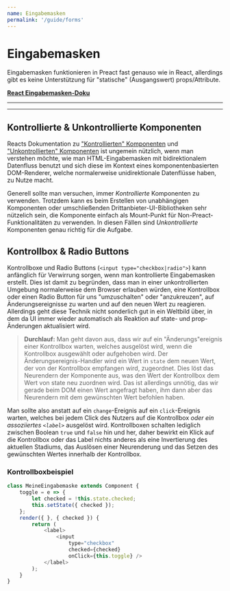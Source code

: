 ```yaml
---
name: Eingabemasken
permalink: '/guide/forms'
---
```


# Eingabemasken<!-- omit in toc -->

Eingabemasken funktionieren in Preact fast genauso wie in React, allerdings gibt es keine Unterstützung für "statische" (Ausgangswert) props/Attribute.

**[React Eingabemasken-Doku](https://facebook.github.io/react/docs/forms.html)**

---

<toc></toc>

---

## Kontrollierte & Unkontrollierte Komponenten

Reacts Dokumentation zu ["Kontrollierten" Komponenten](https://facebook.github.io/react/docs/forms.html#controlled-components) und ["Unkontrollierten" Komponenten](https://facebook.github.io/react/docs/forms.html#uncontrolled-components) ist ungemein nützlich, wenn man verstehen möchte, wie man HTML-Eingabemasken mit bidirektionalem Datenfluss benutzt und sich diese im Kontext eines komponentenbasierten DOM-Renderer, welche normalerweise unidirektionale Datenflüsse haben, zu Nutze macht.

Generell sollte man versuchen, immer _Kontrollierte_ Komponenten zu verwenden. Trotzdem kann es beim Erstellen von unabhängigen Komponenten oder umschließenden Drittanbieter-UI-Bibliotheken sehr nützelich sein, die Komponente einfach als Mount-Punkt für Non-Preact-Funktionalitäten zu verwenden. In diesen Fällen sind _Unkontrollierte_ Komponenten genau richtig für die Aufgabe.


## Kontrollbox & Radio Buttons

Kontrollboxe und Radio Buttons (`<input type="checkbox|radio">`) kann anfänglich für Verwirrung sorgen, wenn man kontrollierte Eingabemasken erstellt. Dies ist damit zu begründen, dass man in einer unkontrollierten Umgebung normalerweise dem Browser erlauben würden, eine Kontrollbox oder einen Radio Button für uns "umzuschalten" oder "anzukreuzen", auf Änderungsereignisse zu warten und auf den neuen Wert zu reagieren. Allerdings geht diese Technik nicht sonderlich gut in ein Weltbild über, in dem da UI immer wieder automatisch als Reaktion auf state- und prop-Änderungen aktualisiert wird.

> **Durchlauf:** Man geht davon aus, dass wir auf ein "Änderungs"ereignis einer Kontrollbox warten, welches ausgelöst wird, wenn die Kontrollbox ausgewählt oder aufgehoben wird. Der Änderungsereignis-Handler wird ein Wert in `state` dem neuen Wert, der von der Kontrollbox empfangen wird, zugeordnet. Dies löst das Neurendern der Komponente aus, was den Wert der Kontrollbox dem Wert von state neu zuordnen wird. Das ist allerdings unnötig, das wir gerade beim DOM einen Wert angefragt haben, ihm dann aber das Neurendern mit dem gewünschten Wert befohlen haben.

Man sollte also anstatt auf ein `change`-Ereignis auf ein `click`-Ereignis warten, welches bei jedem Click des Nutzers auf die Kontrollbox _oder ein assoziiertes `<label>`_ ausgelöst wird. Kontrollboxen schalten lediglich zwischen Boolean `true` und `false` hin und her, daher bewirkt ein Klick auf die Kontrollbox oder das Label nichts anderes als eine Invertierung des aktuellen Stadiums, das Auslösen einer Neurenderung und das Setzen des gewünschten Wertes innerhalb der Kontrollbox.

### Kontrollboxbeispiel

```js
class MeineEingabemaske extends Component {
    toggle = e => {
        let checked = !this.state.checked;
        this.setState({ checked });
    };
    render({ }, { checked }) {
        return (
            <label>
                <input
                    type="checkbox"
                    checked={checked}
                    onClick={this.toggle} />
            </label>
        );
    }
}
```
